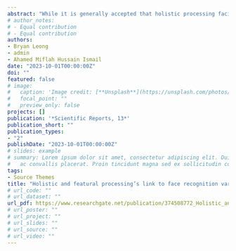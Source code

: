 ```yaml
---
abstract: "While it is generally accepted that holistic processing facilitates face recognition, recent studies suggest that poor recognition might also arise from imprecise perception of local features in the face. This study aimed to examine to what extent holistic and featural processing relates to individual differences in face recognition ability (FRA), during face learning (Experiment 1) and face recognition (Experiment 2). Participants performed two tasks: (1) The “Cambridge Face Memory Test-Chinese” which measured participants’ FRAs, and (2) an “old/new recognition memory test” encompassing whole faces (preserving holistic and featural processing) and faces revealed through a dynamic aperture (impairing holistic processing but preserving featural processing). Our results showed that participants recognised faces more accurately in conditions when holistic information was preserved, than when it is impaired. We also show that the better use of holistic processing during face learning and face recognition was associated with better FRAs. However, enhanced featural processing during recognition, but not during learning, was related to better FRAs. Together, our findings demonstrate that good face recognition depends on distinct roles played by holistic and featural processing at different stages of face recognition."
# author_notes:
# - Equal contribution
# - Equal contribution
authors:
- Bryan Leong
- admin
- Ahamed Miflah Hussain Ismail
date: "2023-10-01T00:00:00Z"
doi: ""
featured: false
# image:
#   caption: 'Image credit: [**Unsplash**](https://unsplash.com/photos/jdD8gXaTZsc)'
#   focal_point: ""
#   preview_only: false
projects: []
publication: '*Scientific Reports, 13*'
publication_short: ""
publication_types:
- "2"
publishDate: "2023-10-01T00:00:00Z"
# slides: example
# summary: Lorem ipsum dolor sit amet, consectetur adipiscing elit. Duis posuere tellus
#   ac convallis placerat. Proin tincidunt magna sed ex sollicitudin condimentum.
tags:
- Source Themes
title: "Holistic and featural processing’s link to face recognition varies by individual and task"
# url_code: ""
# url_dataset: ""
url_pdf: https://www.researchgate.net/publication/374508772_Holistic_and_featural_processing's_link_to_face_recognition_varies_by_individual_and_task
# url_poster: ""
# url_project: ""
# url_slides: ""
# url_source: ""
# url_video: ""
---
```


